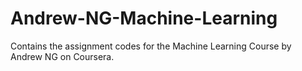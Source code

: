 # Andrew-NG-Machine-Learning
Contains the assignment codes for the Machine Learning Course by Andrew NG on Coursera.
